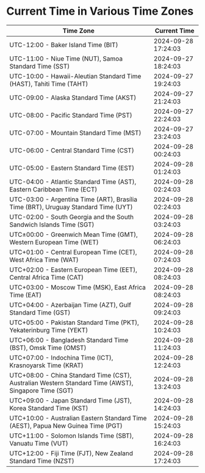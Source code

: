 # Current Time in Various Time Zones

| Time Zone | Current Time |
|-----------|--------------|
| UTC-12:00 - Baker Island Time (BIT) | 2024-09-28 17:24:03 |
| UTC-11:00 - Niue Time (NUT), Samoa Standard Time (SST) | 2024-09-27 18:24:03 |
| UTC-10:00 - Hawaii-Aleutian Standard Time (HAST), Tahiti Time (TAHT) | 2024-09-27 19:24:03 |
| UTC-09:00 - Alaska Standard Time (AKST) | 2024-09-27 21:24:03 |
| UTC-08:00 - Pacific Standard Time (PST) | 2024-09-27 22:24:03 |
| UTC-07:00 - Mountain Standard Time (MST) | 2024-09-27 23:24:03 |
| UTC-06:00 - Central Standard Time (CST) | 2024-09-28 00:24:03 |
| UTC-05:00 - Eastern Standard Time (EST) | 2024-09-28 01:24:03 |
| UTC-04:00 - Atlantic Standard Time (AST), Eastern Caribbean Time (ECT) | 2024-09-28 02:24:03 |
| UTC-03:00 - Argentina Time (ART), Brasília Time (BRT), Uruguay Standard Time (UYT) | 2024-09-28 02:24:03 |
| UTC-02:00 - South Georgia and the South Sandwich Islands Time (SGT) | 2024-09-28 03:24:03 |
| UTC±00:00 - Greenwich Mean Time (GMT), Western European Time (WET) | 2024-09-28 06:24:03 |
| UTC+01:00 - Central European Time (CET), West Africa Time (WAT) | 2024-09-28 07:24:03 |
| UTC+02:00 - Eastern European Time (EET), Central Africa Time (CAT) | 2024-09-28 08:24:03 |
| UTC+03:00 - Moscow Time (MSK), East Africa Time (EAT) | 2024-09-28 08:24:03 |
| UTC+04:00 - Azerbaijan Time (AZT), Gulf Standard Time (GST) | 2024-09-28 09:24:03 |
| UTC+05:00 - Pakistan Standard Time (PKT), Yekaterinburg Time (YEKT) | 2024-09-28 10:24:03 |
| UTC+06:00 - Bangladesh Standard Time (BST), Omsk Time (OMST) | 2024-09-28 11:24:03 |
| UTC+07:00 - Indochina Time (ICT), Krasnoyarsk Time (KRAT) | 2024-09-28 12:24:03 |
| UTC+08:00 - China Standard Time (CST), Australian Western Standard Time (AWST), Singapore Time (SGT) | 2024-09-28 13:24:03 |
| UTC+09:00 - Japan Standard Time (JST), Korea Standard Time (KST) | 2024-09-28 14:24:03 |
| UTC+10:00 - Australian Eastern Standard Time (AEST), Papua New Guinea Time (PGT) | 2024-09-28 15:24:03 |
| UTC+11:00 - Solomon Islands Time (SBT), Vanuatu Time (VUT) | 2024-09-28 16:24:03 |
| UTC+12:00 - Fiji Time (FJT), New Zealand Standard Time (NZST) | 2024-09-28 17:24:03 |

